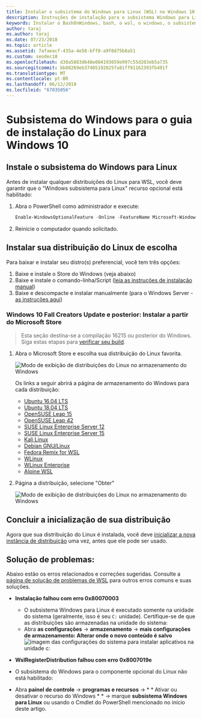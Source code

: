```yaml
---
title: Instalar o subsistema do Windows para Linux (WSL) no Windows 10
description: Instruções de instalação para o subsistema Windows para Linux no Windows 10.
keywords: Instalar o BashOnWindows, bash, o wsl, o windows, o subsistema do windows para linux, windowssubsystem, ubuntu, debian, suse, windows 10,
author: taraj
ms.author: taraj
ms.date: 07/23/2018
ms.topic: article
ms.assetid: 7afaeacf-435a-4e58-bff0-a9f0d75b8a51
ms.custom: seodec18
ms.openlocfilehash: d30a5883d648e084193659e997c55d203eb5a735
ms.sourcegitcommit: bb88269eb37405192625fa81ff91162393fb491f
ms.translationtype: MT
ms.contentlocale: pt-BR
ms.lasthandoff: 06/12/2019
ms.locfileid: "67035056"
---
```

# <a name="windows-subsystem-for-linux-installation-guide-for-windows-10"></a>Subsistema do Windows para o guia de instalação do Linux para Windows 10

## <a name="install-the-windows-subsystem-for-linux"></a>Instale o subsistema do Windows para Linux

Antes de instalar qualquer distribuições do Linux para WSL, você deve garantir que o "Windows subsistema para Linux" recurso opcional está habilitado:

1. Abra o PowerShell como administrador e execute:
    ```powershell
    Enable-WindowsOptionalFeature -Online -FeatureName Microsoft-Windows-Subsystem-Linux
    ```

2. Reinicie o computador quando solicitado.

## <a name="install-your-linux-distribution-of-choice"></a>Instalar sua distribuição do Linux de escolha
Para baixar e instalar seu distro(s) preferencial, você tem três opções:
1. Baixe e instale o Store do Windows (veja abaixo)
1. Baixe e instale o comando-linha/Script ([leia as instruções de instalação manual](install-manual.md))
1. Baixe e descompacte e instalar manualmente (para o Windows Server - [as instruções aqui](install-on-server.md))

### <a name="windows-10-fall-creators-update-and-later-install-from-the-microsoft-store"></a>Windows 10 Fall Creators Update e posterior: Instalar a partir do Microsoft Store

> Esta seção destina-se a compilação 16215 ou posterior do Windows.  Siga estas etapas para [verificar seu build](troubleshooting.md#check-your-build-number). 

1. Abra o Microsoft Store e escolha sua distribuição do Linux favorita.

    ![Modo de exibição de distribuições do Linux no armazenamento do Windows](media/store.png)

    Os links a seguir abrirá a página de armazenamento do Windows para cada distribuição:

    * [Ubuntu 16.04 LTS](https://www.microsoft.com/store/apps/9pjn388hp8c9)
    * [Ubuntu 18.04 LTS](https://www.microsoft.com/store/apps/9N9TNGVNDL3Q)
    * [OpenSUSE Leap 15](https://www.microsoft.com/store/apps/9n1tb6fpvj8c)
    * [OpenSUSE Leap 42](https://www.microsoft.com/store/apps/9njvjts82tjx)
    * [SUSE Linux Enterprise Server 12](https://www.microsoft.com/store/apps/9p32mwbh6cns)
    * [SUSE Linux Enterprise Server 15](https://www.microsoft.com/store/apps/9pmw35d7fnlx)
    * [Kali Linux](https://www.microsoft.com/store/apps/9PKR34TNCV07)
    * [Debian GNU/Linux](https://www.microsoft.com/store/apps/9MSVKQC78PK6)
    * [Fedora Remix for WSL](https://www.microsoft.com/store/apps/9n6gdm4k2hnc)
    * [WLinux](https://www.microsoft.com/store/apps/9NV1GV1PXZ6P)
    * [WLinux Enterprise](https://www.microsoft.com/store/apps/9N8LP0X93VCP)
    * [Alpine WSL](https://www.microsoft.com/store/apps/9p804crf0395)

1. Página a distribuição, selecione "Obter"

    ![Modo de exibição de distribuições do Linux no armazenamento do Windows](media/UbuntuStore.png)

## <a name="complete-initialization-of-your-distro"></a>Concluir a inicialização de sua distribuição
Agora que sua distribuição do Linux é instalada, você deve [inicializar a nova instância de distribuição](initialize-distro.md) uma vez, antes que ele pode ser usado.

## <a name="troubleshooting"></a>Solução de problemas: 

Abaixo estão os erros relacionados e correções sugeridas. Consulte a [página de solução de problemas de WSL](troubleshooting.md) para outros erros comuns e suas soluções.

* **Instalação falhou com erro 0x80070003**
    * O subsistema Windows para Linux é executado somente na unidade do sistema (geralmente, isso é seu `C:` unidade). Certifique-se de que as distribuições são armazenadas na unidade do sistema:  
    * Abra **as configurações** -> **armazenamento** -> **mais configurações de armazenamento: Alterar onde o novo conteúdo é salvo**
    ![imagem das configurações do sistema para instalar aplicativos na unidade c:](media/AppStorage.png)
    
    
 * **WslRegisterDistribution falhou com erro 0x8007019e**   
  * O subsistema do Windows para o componente opcional do Linux não está habilitado: 
   * Abra **painel de controle** -> **programas e recursos** -> * * Ativar ou desativar o recurso do Windows * * -> marque **subsistema Windows para Linux** ou usando o Cmdlet do PowerShell mencionado no início deste artigo.
